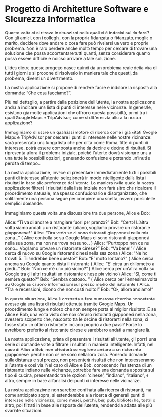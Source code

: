 # Progetto di Architetture Software e Sicurezza Informatica

Quante volte ci si ritrova in situazioni nelle quali si è indecisi sul da farsi? Con gli amici, con i colleghi, con la propria fidanzata o fidanzato, moglie o marito, decidere dove andare o cosa fare può rivelarsi un vero e proprio problema. Non è raro perdere anche molto tempo per cercare di trovare una soluzione che possa accontentare tutti quanti, senza considerare quanto possa essere difficile e noioso arrivare a tale soluzione.

L’idea dietro questo progetto nasce quindi da un problema reale della vita di tutti i giorni e si propone di risolverlo in maniera tale che questi, da problema, diventi un divertimento.

La nostra applicazione si propone di rendere facile e indolore la risposta alla domanda: “Che cosa facciamo?”.

Più nel dettaglio, a partire dalla posizione dell’utente, la nostra applicazione andrà a indicare una lista di punti di interesse nelle vicinanze. In generale, esistono già molte applicazioni che offrono questa possibiltà, primi tra i quali Google Maps e TripAdvisor; come si differenzia allora la nostra applicazione?

Immaginiamo di usare un qualsiasi motore di ricerca come i già citati Google Maps e TripAdvisor per cercare i punti di interesse nelle nostre vicinanze: sarà presentata una lunga lista che per città come Roma, fitte di punti di interesse, potrà essere composta anche da decine e decine di risultati. Si ripresenta allora il problema iniziale, poiché l’utente dovrà visionare una a una tutte le possibili opzioni, generando confusione e portando un’inutile perdita di tempo…

La nostra applicazione, invece di presentare immediatamente tutti i possibili punti di interesse all’utente, selezionerà in modo intelligente dalla lista i risultati in base alle preferenze dell'utente. La maniera nella quale la nostra applicazione filtrerà i risultati dalla lista iniziale non farà altro che ricalcare il procedimento naturale, ma spesso confusionario e disorganizzato, che solitamente una persona segue per compiere una scelta, ovvero porsi delle semplici domande.

Immaginiamo questa volta una discussione tra due persone, Alice e Bob:

Alice:	 “Ti va di andare a mangiare fuori per pranzo?”
Bob: 	“Certo! L’altra volta siamo andati a un ristorante italiano, vogliamo provare un ristorante giapponese?”
Alice:	 “Ora vedo se ci sono ristoranti giapponesi nella mia zona…”
( Alice controlla se su Google Maps ci sono ristoranti giapponesi nella sua zona, ma non ne trova nessuno... )
Alice:	 “Purtroppo non ce ne sono… Vogliamo provare un ristorante cinese?”
Bob:	 “Va bene!”
( Alice cerca di nuovo su Google ristoranti cinesi nella sua zona )
Alice: 	“Ne ho trovati 5. Ti andrebbe bene questo?”
Bob: 	“E’ molto lontano?”
( Alice cerca ancora su Google quanto dista il ristorante )
Alice: 	“E’ circa un chilometro a piedi…”
Bob: 	“Non ce n’è uno più vicino?”
( Alice cerca per un’altra volta su Google tra gli altri risultati un ristorante cinese più vicino )
Alice:	 “Sì, come ti sembra questo?”
Bob: 	“Sembra costoso…”
( Alice cerca per l’ennesima volta su Google se ci sono informazioni sul prezzo medio del ristorante )
Alice: 	“Tra le recensioni, dicono che non costi molto!”
Bob: 	“Ok, allora andiamo!”

In questa situazione, Alice è costretta a fare numerose ricerche nonostante avesse già una lista di risultati ottenuta tramite Google Maps. Un procedimento lungo e noioso che non sempre porta al miglior risultato. E se Alice e Bob, una volta visto che non c’erano ristoranti giapponesi nella zona, avessero scoperto che, nascosto tra le decine di ristoranti nella zona, ci fosse stato un ottimo ristorante indiano proprio a due passi? Forse lo avrebbero preferito al ristorante cinese e sarebbero andati a mangiare là.

La nostra applicazione, prima di presentare i risultati all’utente, gli porrà una serie di domande volte a filtrare i risultati in maniera intelligente. Infatti, nel caso di Alice e Bob, non chiederà se vogliono andare a un ristorante giapponese, perché non ce ne sono nella loro zona. Ponendo domande sulla distanza e sul prezzo, non presenterà risultati che non interesseranno all’utente e così via. Nel caso di Alice e Bob, conoscendo l’esistenza di un ristorante indiano nelle vicinanze, potrebbe fare una domanda apposita sul tipo di cucina, presentando tra le opzioni “cinese”, “indiano”, “italiano”, e altro, sempre in base all’analisi dei punti di interesse nelle vicinanze.

La nostra applicazione non sarebbe confinata alla ricerca di ristoranti, ma come anticipato sopra, si estenderebbe alla ricerca di generali punti di interesse nelle vicinanze, come musei, parchi, bar, pub, biblioteche, teatri o altro, poi filtrati in base alle risposte dell’utente, rendendola adatta alle più svariate situazioni.
